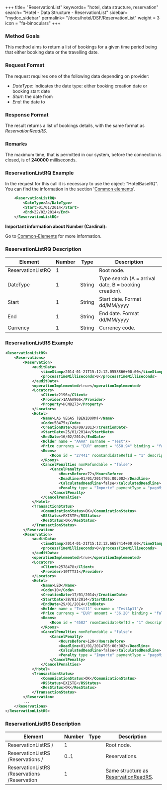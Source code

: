 +++
title= "ReservationList"
keywords= "hotel, data structure, reservation"
search= "Hotel - Data Structure - ReservationList"
sidebar= "mydoc_sidebar"
permalink= "/docs/hotel/DSF/ReservationList"
weight = 3
icon = "fa-binoculars"
+++



### Method Goals


This method aims to return a list of bookings for a given time period
being that either booking date or the travelling date.



### Request Format


The request requires one of the following data depending on provider:

-   *DateType*: indicates the date type: either booking creation date or
    booking start date
-   *Start*: the date from
-   *End*: the date to



### Response Format


The result returns a list of bookings details, with the same format as
*ReservationReadRS*.



### Remarks


The maximum time, that is permitted in our system, before the connection
is closed, is of **240000** milliseconds.



### ReservationListRQ Example

In the request for this call it is necessary to use the object: "HotelBaseRQ". You can find the information in the section '[Common elements](/connectiontypessellers/hotelpullsellers/methods/common-elements/)'.

~~~xml
    <ReservationListRQ>
        <DateType>A</DateType>
        <Start>01/01/2014</Start>
        <End>22/02/2014</End>
    </ReservationListRQ>
~~~



**Important information about Number (Cardinal):**

Go to [Common-Elements](/connectiontypessellers/hotelpullsellers/methods/common-elements/#Important) for more information.



### ReservationListRQ Description


| **Element**		| **Number**	| **Type**	| **Description**					|
| --------------------- | ------------- | ------------- | ----------------------------------------------------- |
| ReservationListRQ	| 1             |		| Root node.						|
| DateType       	| 1      	| String 	| Type search (A = arrival date, B = booking creation). |
| Start          	| 1      	| String 	| Start date. Format dd/MM/yyyy							|
| End            	| 1      	| String 	| End date. Format dd/MM/yyyy	 						|
| Currency       	| 1      	| String 	| Currency code.					|



### ReservationListRS Example

~~~xml
<ReservationListRS>
    <Reservations>
        <Reservation>
            <auditData>
                <timeStamp>2014-01-21T15:12:12.0558866+00:00</timeStamp>
                <processTimeMilliseconds>0</processTimeMilliseconds>
            </auditData>
            <operationImplemented>true</operationImplemented>
            <Locators>
                <Client>2196</Client>
                <Provider>1AAAA966</Provider>
                <Property>HCN8273</Property>
            </Locators>
            <Hotel>
                <Name>LAS VEGAS (BENIDORM)</Name>
                <Code>58475</Code>
                <CreationDate>30/09/2013</CreationDate>
                <StartDate>25/01/2014</StartDate>
                <EndDate>16/02/2014</EndDate>
                <Holder name = "AAAA" surname = "Test"/>
                <Price currency = "EUR" amount = "658.94" binding = "false" commission = "-1"/>
                <Rooms>
                    <Room id = "27441" roomCandidateRefId = "1" description = "Doble Standard"/>
                </Rooms>
                <CancelPenalties nonRefundable = "false">
                    <CancelPenalty>
                        <HoursBefore>72</HoursBefore>
                        <Deadline>01/01/2014T05:00:00Z</Deadline>
                        <CalculatedDeadline>false</CalculatedDeadline>
                        <Penalty type = "Importe" paymentType = "pagoMinorista" currency = "EUR">29.95</Penalty>
                    </CancelPenalty>
                </CancelPenalties>
            </Hotel>
            <TransactionStatus>
                <ComunicationStatus>OK</ComunicationStatus>
                <RSStatus>EXISTE</RSStatus>
                <ResStatus>OK</ResStatus>
            </TransactionStatus>
        </Reservation>
        <Reservation>
            <auditData>
                <timeStamp>2014-01-21T15:12:12.6657414+00:00</timeStamp>
                <processTimeMilliseconds>0</processTimeMilliseconds>
            </auditData>
            <operationImplemented>true</operationImplemented>
            <Locators>
                <Client>2578478</Client>
                <Provider>10TTT31</Provider>
            </Locators>
            <Hotel>
                <Name>LEO</Name>
                <Code>10</Code>
                <CreationDate>17/01/2014</CreationDate>
                <StartDate>28/01/2014</StartDate>
                <EndDate>29/01/2014</EndDate>
                <Holder name = "Test11" surname = "TestAp11"/>
                <Price currency = "EUR" amount = "36.20" binding = "false" commission = "-1"/>
                <Rooms>
                    <Room id = "4582" roomCandidateRefId = "1" description = "Doble Standard.."/>
                </Rooms>
                <CancelPenalties nonRefundable = "false">
                    <CancelPenalty>
                        <HoursBefore>120</HoursBefore>
                        <Deadline>01/01/2014T05:00:00Z</Deadline>
                        <CalculatedDeadline>false</CalculatedDeadline>
                        <Penalty type = "Importe" paymentType = "pagoMinorista" currency = "EUR">72.40</Penalty>
                    </CancelPenalty>
                </CancelPenalties>
            </Hotel>
            <TransactionStatus>
                <ComunicationStatus>OK</ComunicationStatus>
                <RSStatus>EXISTE</RSStatus>
                <ResStatus>OK</ResStatus>
            </TransactionStatus>
        </Reservation>
        ...
    </Reservations>
</ReservationListRS>
~~~



### ReservationListRS Description


| **Element**					| **Number**	| **Type** | **Description**				|
| --------------------------------------------- | ------------- | -------- | ------------------------------------------ |
| ReservationListRS /             		| 1             |	   | Root node.					|
| ReservationListRS /Reservations /		| 0..1          |	   | Reservations.				|
| ReservationListRS /Reservations /Reservation	| 1             |	   | Same structure as [ReservationReadRS](/connectiontypessellers/hotelpullsellers/methods/reservationmanagement/reservationread/#reservationreadrs-description).	|



